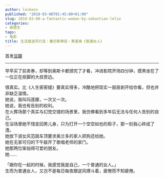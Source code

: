 ```yaml
---
author: loikein
published: "2018-03-08T01:45:00+01:00"
slug: 2018-03-08-a-fantastic-woman-by-sebastian-lelio
categories:
- 感想文
tags:
- 电影
title: 生活是逆风行走：塞巴斯蒂安・莱里奥《普通女人》
---
```

首发[豆瓣](https://movie.douban.com/review/9209210/)  

***

早早买了前卖券，却等到奥斯卡都颁完了才看，冲进影院开场四分钟，摸黑坐在了一位正在抠脚的大叔旁边。  
  
很真实。比《人生密密缝》要真实得多，冷酷地把现实一层层剥开给你看，但也并非缺乏温情。  
她说，我叫玛莲娜，一次又一次。  
她说，我也有告别的权利。  
在火葬场那个真实与幻觉交错的场景里，我仿佛看到多年后无法与任何人告别的自己。  
在浴场里她不惜变回男儿身，只为打开一个空空如也的柜子，那一刻我心碎成了渣。  
她放下淑女风范跳车顶要求奥兰多的家人把狗还给她。  
她在无家可归的下午敲开了歌唱老师的家门。  
她那两位笨拙得可爱的朋友。  
她……  
  
「跟你在一起的时候，我感觉我是自己，一个普通的女人。」  
生而为普通女人，又岂不是每日每夜跟逆风搏斗着，疲倦而不知疲倦。
